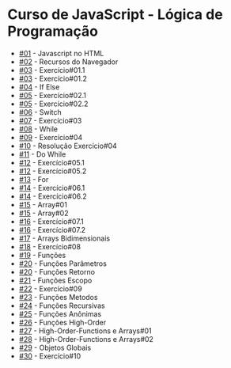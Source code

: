 <h1>Curso de JavaScript - Lógica de Programação</h1>

<ul>
  <li><a href="https://aleretamero.github.io/onebitcode/js1-logica-de-programacao/01-javascript-no-html/">#01</a> - Javascript no HTML</li>
  <li><a href="https://aleretamero.github.io/onebitcode/js1-logica-de-programacao/02-recursos-do-navegador/">#02</a> - Recursos do Navegador</li>
  <li><a href="https://aleretamero.github.io/onebitcode/js1-logica-de-programacao/03-exercicio-01/ex001/">#03</a> - Exercício#01.1</li>
  <li><a href="https://aleretamero.github.io/onebitcode/js1-logica-de-programacao/03-exercicio-01/ex002/">#03</a> - Exercício#01.2</li>
  <li><a href="https://aleretamero.github.io/onebitcode/js1-logica-de-programacao/04-if-else/">#04</a> - If Else</li>
  <li><a href="https://aleretamero.github.io/onebitcode/js1-logica-de-programacao/05-exercicio-02/ex001/">#05</a> - Exercício#02.1</li>
  <li><a href="https://aleretamero.github.io/onebitcode/js1-logica-de-programacao/05-exercicio-02/ex002/">#05</a> - Exercício#02.2</li>
  <li><a href="https://aleretamero.github.io/onebitcode/js1-logica-de-programacao/06-switch/">#06</a> - Switch</li>
  <li><a href="https://aleretamero.github.io/onebitcode/js1-logica-de-programacao/07-exercicio-03/">#07</a> - Exercício#03</li>
  <li><a href="https://aleretamero.github.io/onebitcode/js1-logica-de-programacao/08-while/">#08</a> - While</li>
  <li><a href="https://aleretamero.github.io/onebitcode/js1-logica-de-programacao/09-exercicio-04/">#09</a> - Exercício#04</li>
  <li><a href="https://aleretamero.github.io/onebitcode/js1-logica-de-programacao/10-resolucao-exercicio-04/">#10</a> - Resolução Exercício#04</li>
  <li><a href="https://aleretamero.github.io/onebitcode/js1-logica-de-programacao/11-do-while/">#11</a> - Do While</li>
  <li><a href="https://aleretamero.github.io/onebitcode/js1-logica-de-programacao/12-exercicio-05/ex001/">#12</a> - Exercício#05.1</li>
  <li><a href="https://aleretamero.github.io/onebitcode/js1-logica-de-programacao/12-exercicio-05/ex002/">#12</a> - Exercício#05.2</li>
  <li><a href="https://aleretamero.github.io/onebitcode/js1-logica-de-programacao/13-for/">#13</a> - For</li>
  <li><a href="https://aleretamero.github.io/onebitcode/js1-logica-de-programacao/14-exercicio-06/ex001/">#14</a> - Exercício#06.1</li>
  <li><a href="https://aleretamero.github.io/onebitcode/js1-logica-de-programacao/14-exercicio-06/ex002/">#14</a> - Exercício#06.2</li>
  <li><a href="https://aleretamero.github.io/onebitcode/js1-logica-de-programacao/15-array-01/">#15</a> - Array#01</li>
  <li><a href="https://aleretamero.github.io/onebitcode/js1-logica-de-programacao/15-array-02/">#15</a> - Array#02</li>
  <li><a href="https://aleretamero.github.io/onebitcode/js1-logica-de-programacao/16-exercicio-07/ex001/">#16</a> - Exercício#07.1</li>
  <li><a href="https://aleretamero.github.io/onebitcode/js1-logica-de-programacao/16-exercicio-07/ex002/">#16</a> - Exercício#07.2</li>
  <li><a href="https://aleretamero.github.io/onebitcode/js1-logica-de-programacao/17-arrays-bidimensionais/">#17</a> - Arrays Bidimensionais</li>
  <li><a href="https://aleretamero.github.io/onebitcode/js1-logica-de-programacao/18-exercicio-08/">#18</a> - Exercício#08</li>
  <li><a href="https://aleretamero.github.io/onebitcode/js1-logica-de-programacao/19-funcoes/">#19</a> - Funções</li>
  <li><a href="https://aleretamero.github.io/onebitcode/js1-logica-de-programacao/20-funcoes-parametros/">#20</a> - Funções Parâmetros</li>
  <li><a href="https://aleretamero.github.io/onebitcode/js1-logica-de-programacao/20-funcoes-retorno/">#20</a> - Funções Retorno</li>
  <li><a href="https://aleretamero.github.io/onebitcode/js1-logica-de-programacao/21-funcoes-escopo/">#21</a> - Funções Escopo</li>
  <li><a href="https://aleretamero.github.io/onebitcode/js1-logica-de-programacao/22-exercicio-09/">#22</a> - Exercício#09</li>
  <li><a href="https://aleretamero.github.io/onebitcode/js1-logica-de-programacao/23-funcoes-metodos/">#23</a> - Funções Metodos</li>
  <li><a href="https://aleretamero.github.io/onebitcode/js1-logica-de-programacao/24-funcoes-recursivas/">#24</a> - Funções Recursivas</li>
  <li><a href="https://aleretamero.github.io/onebitcode/js1-logica-de-programacao/25-funcoes-anonimas/">#25</a> - Funções Anônimas</li>
  <li><a href="https://aleretamero.github.io/onebitcode/js1-logica-de-programacao/26-funcoes-high-order/">#26</a> - Funções High-Order</li>
  <li><a href="https://aleretamero.github.io/onebitcode/js1-logica-de-programacao/27-high-order-functions-e-arrays-01/">#27</a> - High-Order-Functions e Arrays#01</li>
  <li><a href="https://aleretamero.github.io/onebitcode/js1-logica-de-programacao/28-high-order-functions-e-arrays-02/">#28</a> - High-Order-Functions e Arrays#02</li>
  <li><a href="https://aleretamero.github.io/onebitcode/js1-logica-de-programacao/29-objetos-globais/">#29</a> - Objetos Globais</li>
  <li><a href="https://aleretamero.github.io/onebitcode/js1-logica-de-programacao/30-exercicio-10/">#30</a> - Exercício#10</li>
</ul>
